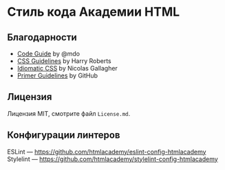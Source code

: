 # Стиль кода Академии HTML

## Благодарности

* [Code Guide](http://codeguide.co) by @mdo
* [CSS Guidelines](http://cssguidelin.es) by Harry Roberts
* [Idiomatic CSS](https://github.com/necolas/idiomatic-css) by Nicolas Gallagher
* [Primer Guidelines](http://primercss.io/guidelines/) by GitHub

## Лицензия

Лицензия MIT, смотрите файл `License.md`.

## Конфигурации линтеров

ESLint — https://github.com/htmlacademy/eslint-config-htmlacademy
Stylelint — https://github.com/htmlacademy/stylelint-config-htmlacademy

